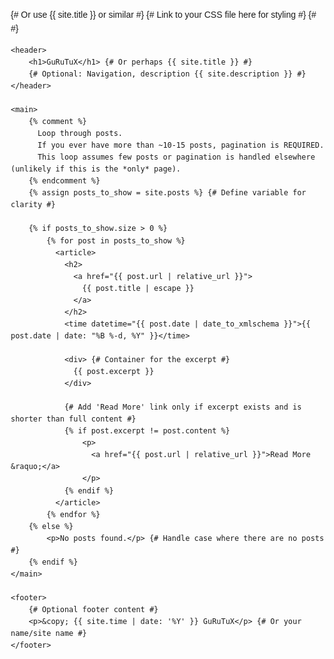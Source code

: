 <!DOCTYPE html>
<html lang="en">
<head>
    <meta charset="UTF-8">
    <meta name="viewport" content="width=device-width, initial-scale=1.0">
    <title>GuRuTuX - Index</title> {# Or use {{ site.title }} or similar #}
    {# Link to your CSS file here for styling #}
    {# <link rel="stylesheet" href="/assets/css/style.css"> #}
    <style>
        /* Basic styling to prevent complete chaos - Replace with proper CSS file */
        body { font-family: sans-serif; line-height: 1.6; margin: 2em; }
        article { border-bottom: 1px solid #eee; margin-bottom: 2em; padding-bottom: 1em; }
        h2 { margin-bottom: 0.2em; }
        time { color: #666; font-size: 0.9em; display: block; margin-bottom: 0.5em; }
        article div { margin-bottom: 1em; } /* Space between excerpt and 'Read More' */
    </style>
</head>
<body>

    <header>
        <h1>GuRuTuX</h1> {# Or perhaps {{ site.title }} #}
        {# Optional: Navigation, description {{ site.description }} #}
    </header>

    <main>
        {% comment %} 
          Loop through posts. 
          If you ever have more than ~10-15 posts, pagination is REQUIRED. 
          This loop assumes few posts or pagination is handled elsewhere (unlikely if this is the *only* page).
        {% endcomment %}
        {% assign posts_to_show = site.posts %} {# Define variable for clarity #}
        
        {% if posts_to_show.size > 0 %}
            {% for post in posts_to_show %}
              <article>
                <h2>
                  <a href="{{ post.url | relative_url }}">
                    {{ post.title | escape }}
                  </a>
                </h2>
                <time datetime="{{ post.date | date_to_xmlschema }}">{{ post.date | date: "%B %-d, %Y" }}</time>

                <div> {# Container for the excerpt #}
                  {{ post.excerpt }}
                </div>

                {# Add 'Read More' link only if excerpt exists and is shorter than full content #}
                {% if post.excerpt != post.content %}
                    <p>
                      <a href="{{ post.url | relative_url }}">Read More &raquo;</a>
                    </p>
                {% endif %}
              </article>
            {% endfor %}
        {% else %}
            <p>No posts found.</p> {# Handle case where there are no posts #}
        {% endif %}
    </main>

    <footer>
        {# Optional footer content #}
        <p>&copy; {{ site.time | date: '%Y' }} GuRuTuX</p> {# Or your name/site name #}
    </footer>

</body>
</html>
